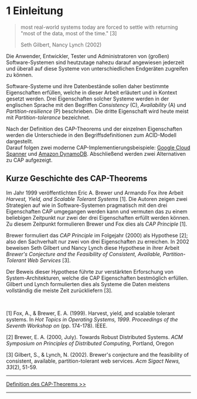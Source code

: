 # 1 Einleitung

> most real-world systems today are forced to settle with returning "most of the data, most of the time." [3]
>
> Seth Gilbert, Nancy Lynch (2002)

Die Anwender, Entwickler, Tester und Administratoren von (großen) Software-Systemen
sind heutzutage nahezu darauf angewiesen jederzeit und überall auf diese Systeme
von unterschiedlichen Endgeräten zugreifen zu können.

Software-Systeme und ihre Datenbestände sollen daher bestimmte Eigenschaften erfüllen,
welche in dieser Arbeit erläutert und in Kontext gesetzt werden.
Drei Eigenschaften solcher Systeme werden in der englischen Sprache mit den
Begriffen *Consistency* (C), *Availability* (A) und *Partition-resilience* (P)
beschrieben. Die dritte Eigenschaft wird heute meist
mit *Partition-tolerance* bezeichnet.  

Nach der Definition des CAP-Theorems und der einzelnen Eigenschaften werden
die Unterschiede in den Begriffsdefinitionen zum ACID-Modell dargestellt.  
Darauf folgen zwei moderne CAP-Implementierungsbeispiele:
[Google Cloud Spanner](https://cloud.google.com/spanner/ "Google Cloud Spanner")
und [Amazon DynamoDB](https://aws.amazon.com/dynamodb/ "Amazon DynamoDB").
Abschließend werden zwei Alternativen zu CAP aufgezeigt.

## Kurze Geschichte des CAP-Theorems
Im Jahr 1999 veröffentlichten Eric A. Brewer und Armando Fox ihre Arbeit
*Harvest, Yield, and Scalable Tolerant Systems* [1]. Die Autoren zeigen zwei
Strategien auf wie in Software-Systemen pragmatisch mit den drei Eigenschaften
CAP umgegangen werden kann und vermuten das zu einem beliebigen Zeitpunkt nur
zwei der drei Eigenschaften erfüllt werden können. Zu
diesem Zeitpunkt formulieren Brewer und Fox dies als *CAP Principle* [1].

Brewer formuliert das *CAP Principle* im Folgejahr (2000) als Hypothese [2]; also
den Sachverhalt nur zwei von drei Eigenschaften zu erreichen. In 2002 beweisen
Seth Gilbert und Nancy Lynch diese Hypothese in ihrer Arbeit
*Brewer's Conjecture and the Feasibility of Consistent, Available,
Partition-Tolerant Web Services* [3].

Der Beweis dieser Hypothese führte zur verstärkten Erforschung von
System-Architekturen, welche die CAP Eigenschaften bestmöglich erfüllen.
Gilbert und Lynch formulierten dies als Systeme die Daten meistens vollständig
die meiste Zeit zurückliefern [3].

<br />

[1] Fox, A., & Brewer, E. A. (1999). Harvest, yield, and scalable tolerant systems. In
*Hot Topics in Operating Systems, 1999*.
*Proceedings of the Seventh Workshop on* (pp. 174-178). IEEE.

[2] Brewer, E. A. (2000, July). Towards Robust Distributed Systems.
*ACM Symposium on Principles of Distributed Computing*, Portland, Oregon

[3] Gilbert, S., & Lynch, N. (2002). Brewer's conjecture and the feasibility of consistent, available, partition-tolerant web services. *Acm Sigact News, 33*(2), 51-59.


***

[Definition des CAP-Theorems >>](2_Definition_CAP-Theorem.md)

***
